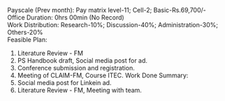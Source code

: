 Payscale (Prev month): Pay matrix level-11; Cell-2; Basic-Rs.69,700/-\
Office Duration: 0hrs 00min (No Record)\
Work Distribution: Research-10%; Discussion-40%; Administration-30%; Others-20%\
Feasible Plan:
1. Literature Review - FM
2. PS Handbook draft, Social media post for ad. 
3. Conference submission and registration.
4. Meeting of CLAIM-FM, Course ITEC.
Work Done Summary:
1. Social media post for Linkein ad. 
2. Literature Review - FM, Meeting with team. 
